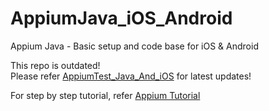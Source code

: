 # AppiumJava_iOS_Android
Appium Java - Basic setup and code base for iOS &amp; Android

This repo is outdated!   
Please refer [AppiumTest_Java_And_iOS](https://github.com/sunilpatro1985/AppiumTest_Java_And_iOS) for latest updates!



For step by step tutorial, refer [Appium Tutorial](https://www.youtube.com/watch?v=2MHxU2PohII&list=PLPO0LFyCaSo1DKak8ZhEJ3NXrj2shNM0N)
